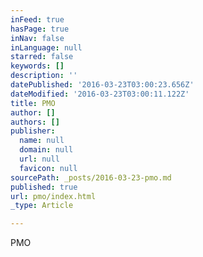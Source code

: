 ```yaml
---
inFeed: true
hasPage: true
inNav: false
inLanguage: null
starred: false
keywords: []
description: ''
datePublished: '2016-03-23T03:00:23.656Z'
dateModified: '2016-03-23T03:00:11.122Z'
title: PMO
author: []
authors: []
publisher:
  name: null
  domain: null
  url: null
  favicon: null
sourcePath: _posts/2016-03-23-pmo.md
published: true
url: pmo/index.html
_type: Article

---
```

PMO